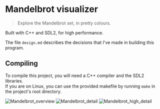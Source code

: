 # Mandelbrot visualizer
> Explore the Mandelbrot set, in pretty colours.

Built with C++ and SDL2, for high performance.

The file `design.md` describes the decisions that I've made in building this program.

## Compiling
To compile this project, you will need a C++ compiler and the SDL2 libraries.  
If you are on Linux, you can use the provided makefile by running `make` in the project's root directory.

![Mandelbrot_overview](https://user-images.githubusercontent.com/92059458/224481355-234f0ada-c45c-4cbd-9d26-c41ae20d379f.png)
![Mandelbrot_detail](https://user-images.githubusercontent.com/92059458/224481361-e5c4859f-ff7d-4ca1-9e7c-0884ec846668.png)
![Mandelbrot_high_detail](https://user-images.githubusercontent.com/92059458/224481364-67791cc4-83f2-4b5c-9e64-e249876df841.png)

